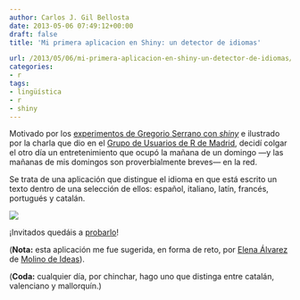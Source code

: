 ```yaml
---
author: Carlos J. Gil Bellosta
date: 2013-05-06 07:49:12+00:00
draft: false
title: 'Mi primera aplicacion en Shiny: un detector de idiomas'

url: /2013/05/06/mi-primera-aplicacion-en-shiny-un-detector-de-idiomas/
categories:
- r
tags:
- lingüística
- r
- shiny
---
```


Motivado por los [experimentos de Gregorio Serrano con _shiny_](http://www.grserrano.es/wp/2013/03/una-aplicacion-web-con-shiny/) e ilustrado por la charla que dio en el [Grupo de Usuarios de R de Madrid](http://r-es.org/tiki-index.php?page=Grupo%20de%20Inter%C3%A9s%20Local%20de%20Madrid%20-%20GIL%20Madrid), decidí colgar el otro día un entretenimiento que ocupó la mañana de un domingo —y las mañanas de mis domingos son proverbialmente breves— en la red.

Se trata de una aplicación que distingue el idioma en que está escrito un texto dentro de una selección de ellos: español, italiano, latín, francés, portugués y catalán.

[![](/wp-uploads/2013/05/detector_idiomas.png)
](/wp-uploads/2013/05/detector_idiomas.png)

¡Invitados quedáis a [probarlo](https://gilbellosta.shinyapps.io/shiny_detector_idiomas/)!

(**Nota:** esta aplicación me fue sugerida, en forma de reto, por [Elena Álvarez](http://www.molinodeideas.com/nosotros/ealvarez/) de [Molino de Ideas](http://www.molinodeideas.com/)).

(**Coda:** cualquier día, por chinchar, hago uno que distinga entre catalán, valenciano y mallorquín.)

